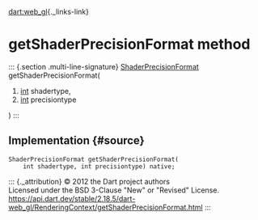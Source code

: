 [dart:web\_gl](../../dart-web_gl/dart-web_gl-library){._links-link}

getShaderPrecisionFormat method
===============================

::: {.section .multi-line-signature}
[ShaderPrecisionFormat](../shaderprecisionformat-class)
getShaderPrecisionFormat(

1.  [int](../../dart-core/int-class) shadertype,
2.  [int](../../dart-core/int-class) precisiontype

)
:::

Implementation {#source}
--------------

``` {.language-dart data-language="dart"}
ShaderPrecisionFormat getShaderPrecisionFormat(
    int shadertype, int precisiontype) native;
```

::: {._attribution}
© 2012 the Dart project authors\
Licensed under the BSD 3-Clause \"New\" or \"Revised\" License.\
<https://api.dart.dev/stable/2.18.5/dart-web_gl/RenderingContext/getShaderPrecisionFormat.html>
:::
